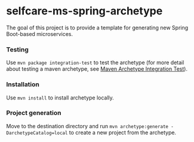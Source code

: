 # selfcare-ms-spring-archetype
The goal of this project is to provide a template for generating new Spring Boot-based microservices.

### Testing
Use `mvn package integration-test` to test the archetype (for more detail about testing a maven archetype, see [Maven Archetype Integration Test](https://maven.apache.org/archetype/maven-archetype-plugin/integration-test-mojo.html)).

### Installation
Use `mvn install` to install archetype locally.

### Project generation
Move to the destination directory and run `mvn archetype:generate -DarchetypeCatalog=local` to create a new project from the archetype. 